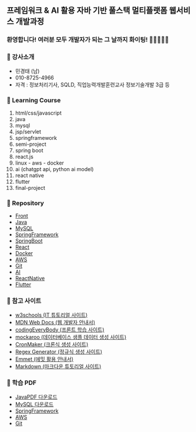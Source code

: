 ## 프레임워크 & AI 활용 자바 기반 풀스택 멀티플랫폼 웹서비스 개발과정

### 환영합니다! 여러분 모두 개발자가 되는 그 날까지 화이팅! 🏃🏃‍♂️🏃‍♀️

### 🎅 강사소개
- 민경태 (남)
- 010-8725-4966
- 자격 : 정보처리기사, SQLD, 직업능력개발훈련교사 정보기술개발 3급 등

### 🎁 Learning Course
1. html/css/javascript
2. java
3. mysql
4. jsp/servlet
5. springframework
6. semi-project
7. spring boot
8. react.js
9. linux - aws - docker
10. ai (chatgpt api, python ai model)
11. react native
12. flutter
13. final-project

### 🏫 Repository
- [Front](https://github.com/20241010-GreenIT/Front)
- [Java](https://github.com/20241010-GreenIT/Java)
- [MySQL](https://github.com/20241010-GreenIT/MySQL)
- [SpringFramework](https://github.com/20241010-GreenIT/SpringFramework)
- [SpringBoot](https://github.com/20241010-GreenIT/SpringBoot)
- [React](https://github.com/20241010-GreenIT/React)
- [Docker](https://github.com/20241010-GreenIT/Docker)
- [AWS](https://github.com/20241010-GreenIT/AWS)
- [Git](https://github.com/20241010-GreenIT/Git)
- [AI](https://github.com/20241010-GreenIT/AI)
- [ReactNative](https://github.com/20241010-GreenIT/ReactNative)
- [Flutter](https://github.com/20241010-GreenIT/Flutter)

### 💬 참고 사이트
* [w3schools (IT 튜토리얼 사이트)](https://www.w3schools.com/)
* [MDN Web Docs (웹 개발자 안내서)](https://developer.mozilla.org/ko/)
* [codingEveryBody (프론트 학습 사이트)](https://codingeverybody.kr/)
* [mockaroo (데이터베이스 샘플 데이터 생성 사이트)](https://mockaroo.com/)
* [CronMaker (크론식 생성 사이트)](http://www.cronmaker.com/)
* [Regex Generator (정규식 생성 사이트)](https://regex-generator.olafneumann.org/)
* [Emmet (에밋 활용 안내서)](https://docs.emmet.io/abbreviations/syntax/)
* [Markdown (마크다운 튜토리얼 사이트)](https://www.markdowntutorial.com/kr/)

### 🧷 학습 PDF
- [JavaPDF 다운로드](https://github.com/20241010-GreenIT/Java/blob/main/Java_PDF.7z)
- [MySQL 다운로드](https://github.com/20241010-GreenIT/MySQL/blob/main/MySQL_PPT.7z)
- [SpringFramework]()
- [AWS]()
- [Git]()
